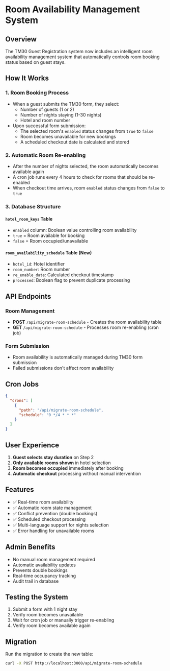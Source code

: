 # Room Availability Management System

## Overview
The TM30 Guest Registration system now includes an intelligent room availability management system that automatically controls room booking status based on guest stays.

## How It Works

### 1. Room Booking Process
- When a guest submits the TM30 form, they select:
  - Number of guests (1 or 2)
  - Number of nights staying (1-30 nights)
  - Hotel and room number
- Upon successful form submission:
  - The selected room's `enabled` status changes from `true` to `false`
  - Room becomes unavailable for new bookings
  - A scheduled checkout date is calculated and stored

### 2. Automatic Room Re-enabling
- After the number of nights selected, the room automatically becomes available again
- A cron job runs every 4 hours to check for rooms that should be re-enabled
- When checkout time arrives, room `enabled` status changes from `false` to `true`

### 3. Database Structure

#### `hotel_room_keys` Table
- `enabled` column: Boolean value controlling room availability
- `true` = Room available for booking
- `false` = Room occupied/unavailable

#### `room_availability_schedule` Table (New)
- `hotel_id`: Hotel identifier
- `room_number`: Room number
- `re_enable_date`: Calculated checkout timestamp
- `processed`: Boolean flag to prevent duplicate processing

## API Endpoints

### Room Management
- **POST** `/api/migrate-room-schedule` - Creates the room availability table
- **GET** `/api/migrate-room-schedule` - Processes room re-enabling (cron job)

### Form Submission
- Room availability is automatically managed during TM30 form submission
- Failed submissions don't affect room availability

## Cron Jobs
```json
{
  "crons": [
    {
      "path": "/api/migrate-room-schedule",
      "schedule": "0 */4 * * *"
    }
  ]
}
```

## User Experience
1. **Guest selects stay duration** on Step 2
2. **Only available rooms shown** in hotel selection
3. **Room becomes occupied** immediately after booking
4. **Automatic checkout** processing without manual intervention

## Features
- ✅ Real-time room availability
- ✅ Automatic room state management
- ✅ Conflict prevention (double bookings)
- ✅ Scheduled checkout processing
- ✅ Multi-language support for nights selection
- ✅ Error handling for unavailable rooms

## Admin Benefits
- No manual room management required
- Automatic availability updates
- Prevents double bookings
- Real-time occupancy tracking
- Audit trail in database

## Testing the System
1. Submit a form with 1 night stay
2. Verify room becomes unavailable
3. Wait for cron job or manually trigger re-enabling
4. Verify room becomes available again

## Migration
Run the migration to create the new table:
```bash
curl -X POST http://localhost:3000/api/migrate-room-schedule
```
